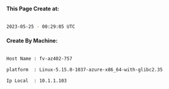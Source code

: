 
   
#### This Page Create at:

```bash

2023-05-25 - 00:29:05 UTC

```

#### Create By Machine:

```bash

Host Name : fv-az402-757

platform  : Linux-5.15.0-1037-azure-x86_64-with-glibc2.35

Ip Local  : 10.1.1.103

```

